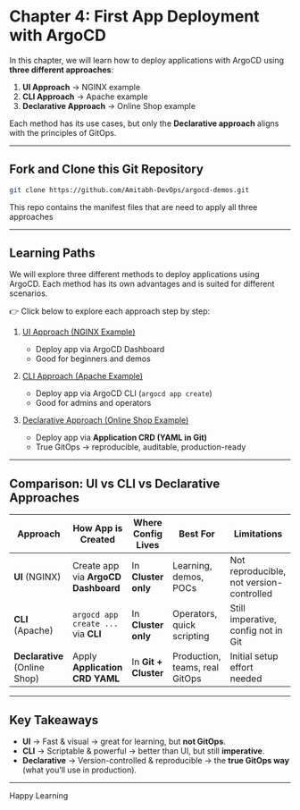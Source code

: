 # Chapter 4: First App Deployment with ArgoCD

In this chapter, we will learn how to deploy applications with ArgoCD using **three different approaches**:  

1. **UI Approach** → NGINX example  
2. **CLI Approach** → Apache example  
3. **Declarative Approach** → Online Shop example  

Each method has its use cases, but only the **Declarative approach** aligns with the principles of GitOps.  

---

## Fork and Clone this Git Repository

```bash
git clone https://github.com/Amitabh-DevOps/argocd-demos.git
```

This repo contains the manifest files that are need to apply all three approaches

---

##  Learning Paths

We will explore three different methods to deploy applications using ArgoCD. Each method has its own advantages and is suited for different scenarios.

👉 Click below to explore each approach step by step:

1. [UI Approach (NGINX Example)](./ui_approach/nginx/README.md)  
   - Deploy app via ArgoCD Dashboard  
   - Good for beginners and demos  

2. [CLI Approach (Apache Example)](./cli_approach/apache/README.md)  
   - Deploy app via ArgoCD CLI (`argocd app create`)  
   - Good for admins and operators  

3. [Declarative Approach (Online Shop Example)](./declarative_approach/online_shop/README.md)  
   - Deploy app via **Application CRD (YAML in Git)**  
   - True GitOps → reproducible, auditable, production-ready  

---

##  Comparison: UI vs CLI vs Declarative Approaches

| Approach       | How App is Created | Where Config Lives | Best For | Limitations |
|----------------|-------------------|--------------------|----------|-------------|
| **UI** (NGINX) | Create app via **ArgoCD Dashboard** | In **Cluster only** | Learning, demos, POCs | Not reproducible, not version-controlled |
| **CLI** (Apache) | `argocd app create ...` via **CLI** | In **Cluster only** | Operators, quick scripting | Still imperative, config not in Git |
| **Declarative** (Online Shop) | Apply **Application CRD YAML** | In **Git + Cluster** | Production, teams, real GitOps | Initial setup effort needed |

---

##  Key Takeaways

- **UI** → Fast & visual → great for learning, but **not GitOps**.  
- **CLI** → Scriptable & powerful → better than UI, but still **imperative**.  
- **Declarative** → Version-controlled & reproducible → the **true GitOps way** (what you’ll use in production).  

---

Happy Learning